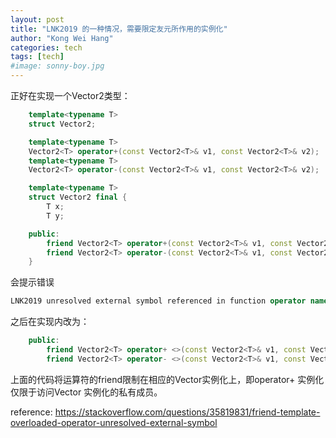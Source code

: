 ```yaml
---
layout: post
title: "LNK2019 的一种情况，需要限定友元所作用的实例化"
author: "Kong Wei Hang"
categories: tech
tags: [tech]
#image: sonny-boy.jpg
---
```


正好在实现一个Vector2类型：

```C++
    template<typename T>
    struct Vector2;

    template<typename T>
    Vector2<T> operator+(const Vector2<T>& v1, const Vector2<T>& v2);
    template<typename T>
    Vector2<T> operator-(const Vector2<T>& v1, const Vector2<T>& v2);

    template<typename T>
    struct Vector2 final {
        T x;
        T y;

    public:
        friend Vector2<T> operator+(const Vector2<T>& v1, const Vector2<T>& v2);
        friend Vector2<T> operator-(const Vector2<T>& v1, const Vector2<T>& v2);
    }
```

会提示错误

```C++
LNK2019 unresolved external symbol referenced in function operator namespace
```

之后在实现内改为：

```c++
    public:
        friend Vector2<T> operator+ <>(const Vector2<T>& v1, const Vector2<T>& v2);
        friend Vector2<T> operator- <>(const Vector2<T>& v1, const Vector2<T>& v2);
```

上面的代码将运算符的friend限制在相应的Vector实例化上，即operator+ <int>实例化仅限于访问Vector <int>实例化的私有成员。

reference: https://stackoverflow.com/questions/35819831/friend-template-overloaded-operator-unresolved-external-symbol